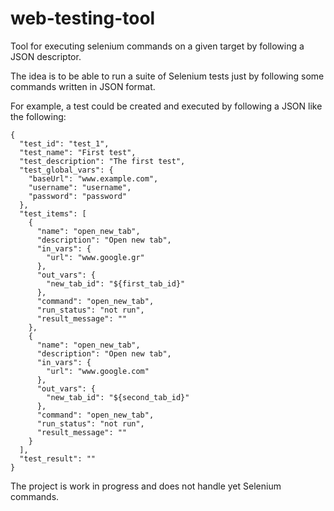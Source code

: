 # web-testing-tool
Tool for executing selenium commands on a given target by following a JSON descriptor.

The idea is to be able to run a suite of Selenium tests just by following some commands written in JSON format.

For example, a test could be created and executed by following a JSON like the following:

```
{
  "test_id": "test_1",
  "test_name": "First test",
  "test_description": "The first test",
  "test_global_vars": {
    "baseUrl": "www.example.com",
    "username": "username",
    "password": "password"
  },
  "test_items": [
    {
      "name": "open_new_tab",
      "description": "Open new tab",
      "in_vars": {
        "url": "www.google.gr"
      },
      "out_vars": {
        "new_tab_id": "${first_tab_id}"
      },
      "command": "open_new_tab",
      "run_status": "not run",
      "result_message": ""
    },
    {
      "name": "open_new_tab",
      "description": "Open new tab",
      "in_vars": {
        "url": "www.google.com"
      },
      "out_vars": {
        "new_tab_id": "${second_tab_id}"
      },
      "command": "open_new_tab",
      "run_status": "not run",
      "result_message": ""
    }
  ],
  "test_result": ""
}
```

The project is work in progress and does not handle yet Selenium commands.
